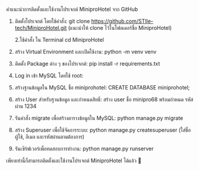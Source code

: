 คำแนะนำการติดตั้งและใช้งานโปรเจกต์ MiniproHotel จาก GitHub

1. ติดตั้งโปรเจกต์ โดยใช้คำสั่ง:
   git clone https://github.com/STIle-tech/MiniproHotel.git
   (แนะนำให้ clone ไว้ในโฟลเดอร์ชื่อ MiniproHotel)
   
    2.ใช้คำสั้ง ใน Terminal
   cd MiniproHotel

3. สร้าง Virtual Environment และเปิดใช้งาน:
   python -m venv venv
   
4. ติดตั้ง Package ต่าง ๆ ของโปรเจกต์:
   pip install -r requirements.txt

5. Log in เข้า MySQL โดยใช้ root:

6. สร้างฐานข้อมูลใน MySQL ชื่อ miniprohotel:
   CREATE DATABASE miniprohotel;

7. สร้าง User สำหรับฐานข้อมูล และกำหนดสิทธิ์:
   สร้าง user ชื่อ minipro68 พร้อมกำหนด รหัสผ่าน 1234 

8. รันคำสั่ง migrate เพื่อสร้างตารางข้อมูลใน MySQL:
   python manage.py migrate

9. สร้าง Superuser เพื่อใช้จัดการระบบ:
   python manage.py createsuperuser
   (ใส่ชื่อผู้ใช้, อีเมล และรหัสผ่านตามต้องการ)

10. รันเซิร์ฟเวอร์เพื่อทดสอบการทำงาน:
    python manage.py runserver



เพียงเท่านี้ก็สามารถติดตั้งและใช้งานโปรเจกต์ MiniproHotel ได้แล้ว 🎉
